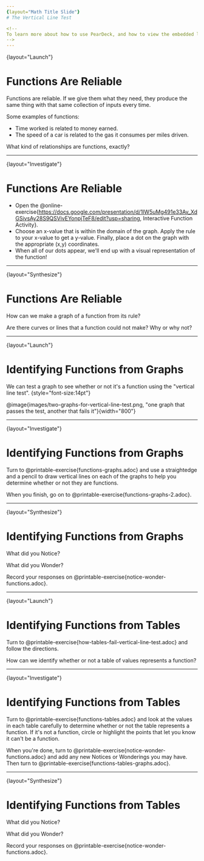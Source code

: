 ```yaml
---
{layout="Math Title Slide"}
# The Vertical Line Test 

<!--
To learn more about how to use PearDeck, and how to view the embedded links on these slides without going into present mode visit https://help.peardeck.com/en
-->
---
```

{layout="Launch"}
# Functions Are Reliable

Functions are reliable. If we give them what they need, they produce the same thing with that same collection of inputs every time.

Some examples of functions: 
- Time worked is related to money earned. 
- The speed of a car is related to the gas it consumes per miles driven.

What kind of relationships are functions, exactly?

---
{layout="Investigate"}
# Functions Are Reliable

* Open the @online-exercise{https://docs.google.com/presentation/d/1IW5uMg491e33Av_XdGSivsAy28S9QSVivEYonpjTeF8/edit?usp=sharing, Interactive Function Activity}.
* Choose an x-value that is within the domain of the graph. Apply the rule to your x-value to get a y-value. Finally, place a dot on the graph with the appropriate (x,y) coordinates.
* When all of our dots appear, we'll end up with a visual representation of the function!

<!--
You might just want to do a few of these slides, or you might do lots of them.
-->

---
{layout="Synthesize"}
# Functions Are Reliable

How can we make a graph of a function from its rule?

Are there curves or lines that a function could not make? Why or why not?


---
{layout="Launch"}
# Identifying Functions from Graphs

We can test a graph to see whether or not it's a function using the "vertical line test". {style="font-size:14pt"}

@image{images/two-graphs-for-vertical-line-test.png, "one graph that passes the test, another that fails it"}{width="800"}

<!--
Imagine overlaying a series of vertical lines on the graph. If the graph represents a function, none of the vertical lines will cross the graph at more than one point. If there is any vertical line that can be drawn that would intersect more than one point on the graph, it means the same input can have more than one output and the relationship is not a function.
-->

---
{layout="Investigate"}
# Identifying Functions from Graphs

Turn to @printable-exercise{functions-graphs.adoc} and use a straightedge and a pencil to draw vertical lines on each of the graphs to help you determine whether or not they are functions. 

When you finish, go on to @printable-exercise{functions-graphs-2.adoc}.

<!--
As students work, circulate around the room and make sure that they are actually drawing vertical lines on the graphs. Some students may benefit from circling the point where each vertical line intersects the graph.
-->

---
{layout="Synthesize"}
# Identifying Functions from Graphs

What did you Notice? 

What did you Wonder? 

Record your responses on @printable-exercise{notice-wonder-functions.adoc}.

<!--
Noticings might include: functions can be lines, curves, v-shaped, or scatterplots! Wonderings might include: Why might some scatterplots represent functions and others not? Are there other forms functions can take? How do you end up with a circle on a graph?
-->
---
{layout="Launch"}
# Identifying Functions from Tables

Turn to @printable-exercise{how-tables-fail-vertical-line-test.adoc} and follow the directions.

How can we identify whether or not a table of values represents a function? 

<!--
Circulate around the room verifying that students are remembering how to use the vertical line test and correctly identifying which tables represent functions.
-->

---
{layout="Investigate"}
# Identifying Functions from Tables

Turn to @printable-exercise{functions-tables.adoc} and look at the values in each table carefully to determine whether or not the table represents a function. If it's not a function, circle or highlight the points that let you know it can't be a function. 

When you're done, turn to @printable-exercise{notice-wonder-functions.adoc} and add any new Notices or Wonderings you may have. Then turn to @printable-exercise{functions-tables-graphs.adoc}.

<!--
As students work, circulate around the room and make sure that they are actually circling or highlighting the points on the tables that tell them that the table doesn't represent a function.
-->

---
{layout="Synthesize"}
# Identifying Functions from Tables

What did you Notice? 

What did you Wonder? 

Record your responses on @printable-exercise{notice-wonder-functions.adoc}.

<!--
Students might notice: It can still be a function if y-values repeats. It didn't matter whether or not the x-values followed a pattern. It was easier for me to read the tables when the x-values were in order. Students might wonder: Why weren't the x-values always in order? If the points were on a graph, would they be connected? Can there ever be decimal values for x and y? What would these tables look like on a graph?
-->

